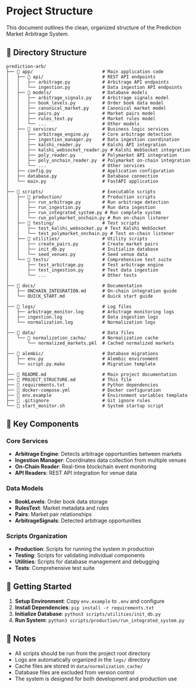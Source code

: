# Project Structure

This document outlines the clean, organized structure of the Prediction Market Arbitrage System.

## 📁 Directory Structure

```
prediction-arb/
├── 📁 app/                          # Main application code
│   ├── 📁 api/                      # REST API endpoints
│   │   ├── arbitrage.py            # Arbitrage API endpoints
│   │   └── ingestion.py            # Data ingestion API endpoints
│   ├── 📁 models/                   # Database models
│   │   ├── arbitrage_signals.py    # Arbitrage signals model
│   │   ├── book_levels.py          # Order book data model
│   │   ├── canonical_market.py     # Canonical market model
│   │   ├── pairs.py                # Market pairs model
│   │   ├── rules_text.py           # Market rules model
│   │   └── ...                     # Other models
│   ├── 📁 services/                 # Business logic services
│   │   ├── arbitrage_engine.py     # Core arbitrage detection
│   │   ├── ingestion_manager.py    # Data ingestion coordination
│   │   ├── kalshi_reader.py        # Kalshi API integration
│   │   ├── kalshi_websocket_reader.py # Kalshi WebSocket integration
│   │   ├── poly_reader.py          # Polymarket API integration
│   │   ├── poly_onchain_reader.py  # Polymarket on-chain integration
│   │   └── ...                     # Other services
│   ├── config.py                   # Application configuration
│   ├── database.py                 # Database connection
│   └── main.py                     # FastAPI application
│
├── 📁 scripts/                      # Executable scripts
│   ├── 📁 production/               # Production scripts
│   │   ├── run_arbitrage.py        # Run arbitrage detection
│   │   ├── run_ingestion.py        # Run data ingestion
│   │   ├── run_integrated_system.py # Run complete system
│   │   └── run_polymarket_onchain.py # Run on-chain listener
│   ├── 📁 testing/                  # Test scripts
│   │   ├── test_kalshi_websocket.py # Test Kalshi WebSocket
│   │   └── test_polymarket_onchain.py # Test on-chain listener
│   ├── 📁 utilities/                # Utility scripts
│   │   ├── create_pairs.py         # Create market pairs
│   │   ├── init_db.py              # Initialize database
│   │   └── seed_venues.py          # Seed venue data
│   └── 📁 tests/                    # Comprehensive test suite
│       ├── test_arbitrage.py       # Test arbitrage engine
│       ├── test_ingestion.py       # Test data ingestion
│       └── ...                     # Other tests
│
├── 📁 docs/                         # Documentation
│   ├── ONCHAIN_INTEGRATION.md      # On-chain integration guide
│   └── QUICK_START.md              # Quick start guide
│
├── 📁 logs/                         # Log files
│   ├── arbitrage_monitor.log       # Arbitrage monitoring logs
│   ├── ingestion.log               # Data ingestion logs
│   └── normalization.log           # Normalization logs
│
├── 📁 data/                         # Data files
│   └── 📁 normalization_cache/      # Normalization cache
│       └── normalized_markets.pkl  # Cached normalized markets
│
├── 📁 alembic/                      # Database migrations
│   ├── env.py                      # Alembic environment
│   └── script.py.mako              # Migration template
│
├── 📄 README.md                     # Main project documentation
├── 📄 PROJECT_STRUCTURE.md          # This file
├── 📄 requirements.txt              # Python dependencies
├── 📄 docker-compose.yml            # Docker configuration
├── 📄 env.example                   # Environment variables template
├── 📄 .gitignore                    # Git ignore rules
└── 📄 start_monitor.sh              # System startup script
```

## 🎯 Key Components

### **Core Services**
- **Arbitrage Engine**: Detects arbitrage opportunities between markets
- **Ingestion Manager**: Coordinates data collection from multiple venues
- **On-Chain Reader**: Real-time blockchain event monitoring
- **API Readers**: REST API integration for venue data

### **Data Models**
- **BookLevels**: Order book data storage
- **RulesText**: Market metadata and rules
- **Pairs**: Market pair relationships
- **ArbitrageSignals**: Detected arbitrage opportunities

### **Scripts Organization**
- **Production**: Scripts for running the system in production
- **Testing**: Scripts for validating individual components
- **Utilities**: Scripts for database management and debugging
- **Tests**: Comprehensive test suite

## 🚀 Getting Started

1. **Setup Environment**: Copy `env.example` to `.env` and configure
2. **Install Dependencies**: `pip install -r requirements.txt`
3. **Initialize Database**: `python3 scripts/utilities/init_db.py`
4. **Run System**: `python3 scripts/production/run_integrated_system.py`

## 📝 Notes

- All scripts should be run from the project root directory
- Logs are automatically organized in the `logs/` directory
- Cache files are stored in `data/normalization_cache/`
- Database files are excluded from version control
- The system is designed for both development and production use
